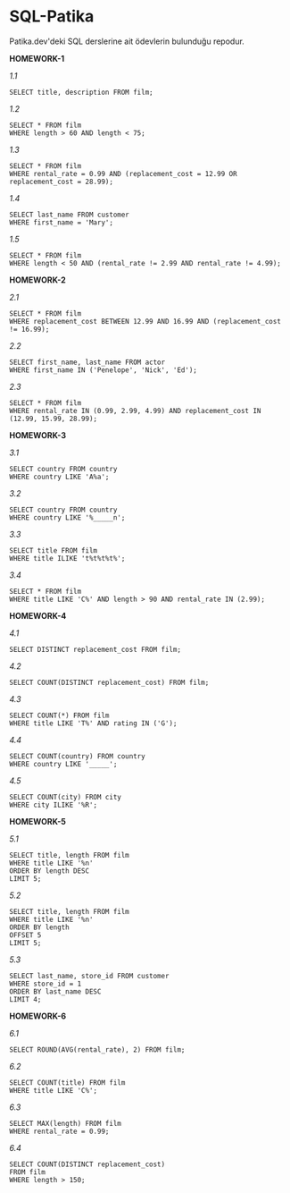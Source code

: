 # SQL-Patika
Patika.dev'deki SQL derslerine ait ödevlerin bulunduğu repodur. 

**HOMEWORK-1** <br/>

*1.1*
```
SELECT title, description FROM film;
```

*1.2*
```
SELECT * FROM film
WHERE length > 60 AND length < 75;
```

*1.3*
```
SELECT * FROM film 
WHERE rental_rate = 0.99 AND (replacement_cost = 12.99 OR replacement_cost = 28.99);
```

*1.4*
```
SELECT last_name FROM customer 
WHERE first_name = 'Mary';
```

*1.5*
```
SELECT * FROM film
WHERE length < 50 AND (rental_rate != 2.99 AND rental_rate != 4.99);
```
**HOMEWORK-2** <br/>

*2.1*
```
SELECT * FROM film
WHERE replacement_cost BETWEEN 12.99 AND 16.99 AND (replacement_cost != 16.99);
```

*2.2*
```
SELECT first_name, last_name FROM actor
WHERE first_name IN ('Penelope', 'Nick', 'Ed');
```

*2.3*
```
SELECT * FROM film
WHERE rental_rate IN (0.99, 2.99, 4.99) AND replacement_cost IN (12.99, 15.99, 28.99);
```

**HOMEWORK-3** <br/>

*3.1*
```
SELECT country FROM country
WHERE country LIKE 'A%a';
```

*3.2*
```
SELECT country FROM country
WHERE country LIKE '%_____n';
```

*3.3*
```
SELECT title FROM film
WHERE title ILIKE 't%t%t%t%';
```

*3.4*
```
SELECT * FROM film 
WHERE title LIKE 'C%' AND length > 90 AND rental_rate IN (2.99);
```

**HOMEWORK-4** <br/>

*4.1*
```
SELECT DISTINCT replacement_cost FROM film;
```

*4.2*
```
SELECT COUNT(DISTINCT replacement_cost) FROM film;
```

*4.3*
```
SELECT COUNT(*) FROM film
WHERE title LIKE 'T%' AND rating IN ('G');
```

*4.4*
```
SELECT COUNT(country) FROM country
WHERE country LIKE '_____';
```

*4.5*
```
SELECT COUNT(city) FROM city
WHERE city ILIKE '%R';
```

**HOMEWORK-5** <br/>

*5.1*
```
SELECT title, length FROM film
WHERE title LIKE '%n'
ORDER BY length DESC
LIMIT 5;
```

*5.2*
```
SELECT title, length FROM film
WHERE title LIKE '%n'
ORDER BY length
OFFSET 5
LIMIT 5;
```

*5.3*
```
SELECT last_name, store_id FROM customer
WHERE store_id = 1
ORDER BY last_name DESC
LIMIT 4;
```

**HOMEWORK-6** <br/>

*6.1*
```
SELECT ROUND(AVG(rental_rate), 2) FROM film;
```

*6.2*
```
SELECT COUNT(title) FROM film
WHERE title LIKE 'C%';
```

*6.3*
```
SELECT MAX(length) FROM film
WHERE rental_rate = 0.99;
```

*6.4*
```
SELECT COUNT(DISTINCT replacement_cost)
FROM film
WHERE length > 150;
```
